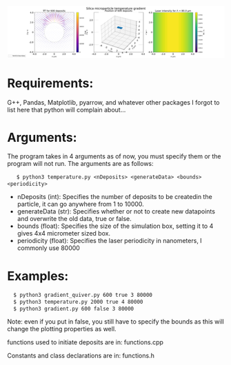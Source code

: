 
![alt text](https://raw.githubusercontent.com/Pwhsky/active-matter-thesis/main/thermophoresis/figures/quiver3.png?raw=true)

# Requirements:
G++, Pandas, Matplotlib, pyarrow, and whatever other packages I forgot to list here that python will complain about...




 # Arguments:
 The program takes in 4 arguments as of now, you must specify them or the program will not run.
 The arguments are as follows:
```console
   $ python3 temperature.py <nDeposits> <generateData> <bounds> <periodicity>
```
- nDeposits    (int): Specifies the number of deposits to be createdin the particle, it can go anywhere from 1 to 10000.
- generateData (str): Specifies whether or not to create new datapoints and overwrite the old data, true or false.    
- bounds       (float): Specifies the size of the simulation box, setting it to 4 gives 4x4 micrometer sized box.
- periodicity  (float): Specifies the laser periodicity in nanometers, I commonly use 80000



# Examples: 
```console
  $ python3 gradient_quiver.py 600 true 3 80000
  $ python3 temperature.py 2000 true 4 80000
  $ python3 gradient.py 600 false 3 80000
```

Note: even if you put in false, you still have to specify the bounds as this will change the plotting properties as well.

functions used to initiate deposits are in:
functions.cpp

Constants and class declarations are in:
functions.h
